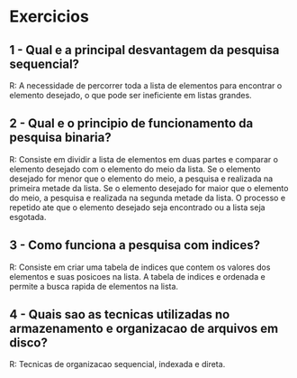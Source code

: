# Exercicios

## 1 - Qual e a principal desvantagem da pesquisa sequencial?

R: A necessidade de percorrer toda a lista de elementos para encontrar o elemento desejado, o que pode ser ineficiente em listas grandes.

## 2 - Qual e o principio de funcionamento da pesquisa binaria?

R: Consiste em dividir a lista de elementos em duas partes e comparar o elemento desejado com o elemento do meio da lista. Se o elemento desejado for menor que o elemento do meio, a pesquisa e realizada na primeira metade da lista. Se o elemento desejado for maior que o elemento do meio, a pesquisa e realizada na segunda metade da lista. O processo e repetido ate que o elemento desejado seja encontrado ou a lista seja esgotada.

## 3 - Como funciona a pesquisa com indices?

R: Consiste em criar uma tabela de indices que contem os valores dos elementos e suas posicoes na lista. A tabela de indices e ordenada e permite a busca rapida de elementos na lista.

## 4 - Quais sao as tecnicas utilizadas no armazenamento e organizacao de arquivos em disco?

R: Tecnicas de organizacao sequencial, indexada e direta.
